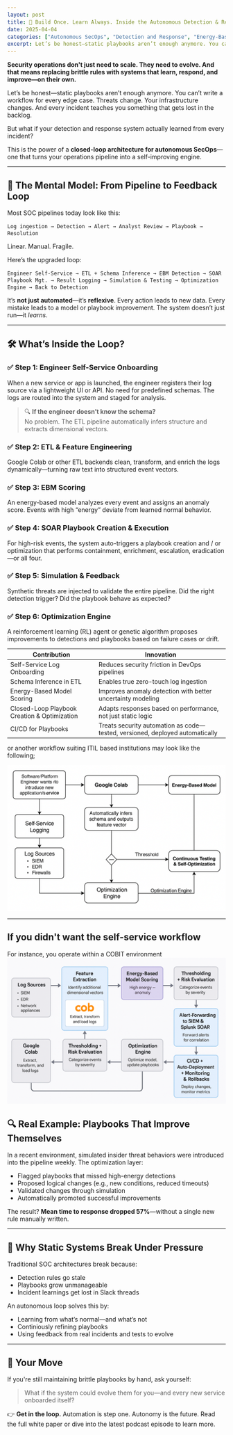 ```yaml
---
layout: post
title: 🔁 Build Once. Learn Always. Inside the Autonomous Detection & Response Loop
date: 2025-04-04
categories: ["Autonomous SecOps", "Detection and Response", "Energy-Based Models", "SOAR Automation", "Security Feedback Loops", "Reinforcement Learning in Security", "Self-Healing Playbooks", "Security Operations Engineering", "Threat Simulation", "Adaptive Cyber Defense"]
excerpt: Let’s be honest—static playbooks aren’t enough anymore. You can’t write a workflow for every edge case. Threats change. Your infrastructure changes. And every incident teaches you something that gets lost in the backlog.  But what if your detection and response system actually learned from every incident?
---
```


**Security operations don't just need to scale. They need to evolve. And that means replacing brittle rules with systems that learn, respond, and improve—on their own.**

Let’s be honest—static playbooks aren’t enough anymore. You can’t write a workflow for every edge case. Threats change. Your infrastructure changes. And every incident teaches you something that gets lost in the backlog.

But what if your detection and response system actually learned from every incident?

This is the power of a **closed-loop architecture for autonomous SecOps**—one that turns your operations pipeline into a self-improving engine.

---

## 🧠 The Mental Model: From Pipeline to Feedback Loop

Most SOC pipelines today look like this:

```
Log ingestion → Detection → Alert → Analyst Review → Playbook → Resolution
```

Linear. Manual. Fragile.

Here’s the upgraded loop:

```
Engineer Self-Service → ETL + Schema Inference → EBM Detection → SOAR Playbook Mgt. → Result Logging → Simulation & Testing → Optimization Engine → Back to Detection
```

It’s **not just automated**—it’s **reflexive**. Every action leads to new data. Every mistake leads to a model or playbook improvement. The system doesn’t just run—it *learns*.

---

## 🛠️ What’s Inside the Loop?

### ✅ Step 1: Engineer Self-Service Onboarding  
When a new service or app is launched, the engineer registers their log source via a lightweight UI or API. No need for predefined schemas. The logs are routed into the system and staged for analysis.

> 🔍 **If the engineer doesn’t know the schema?**  
> No problem. The ETL pipeline automatically infers structure and extracts dimensional vectors.

### ✅ Step 2: ETL & Feature Engineering  
Google Colab or other ETL backends clean, transform, and enrich the logs dynamically—turning raw text into structured event vectors.

### ✅ Step 3: EBM Scoring  
An energy-based model analyzes every event and assigns an anomaly score. Events with high “energy” deviate from learned normal behavior.

### ✅ Step 4: SOAR Playbook Creation & Execution  
For high-risk events, the system auto-triggers a playbook creation and / or optimization that performs containment, enrichment, escalation, eradication—or all four.

### ✅ Step 5: Simulation & Feedback  
Synthetic threats are injected to validate the entire pipeline. Did the right detection trigger? Did the playbook behave as expected?

### ✅ Step 6: Optimization Engine  
A reinforcement learning (RL) agent or genetic algorithm proposes improvements to detections and playbooks based on failure cases or drift.


| **Contribution**                   | **Innovation**                                                                 |
|-----------------------------------|---------------------------------------------------------------------------------|
| Self-Service Log Onboarding       | Reduces security friction in DevOps pipelines                                  |
| Schema Inference in ETL           | Enables true zero-touch log ingestion                                          |
| Energy-Based Model Scoring        | Improves anomaly detection with better uncertainty modeling                    |
| Closed-Loop Playbook Creation & Optimization | Adapts responses based on performance, not just static logic                   |
| CI/CD for Playbooks               | Treats security automation as code—tested, versioned, deployed automatically   |

or another workflow suiting ITIL based institutions may look like the following;

![](/images/12.png)

---

## If you didn't want the self-service workflow

For instance, you operate within a COBIT environment
![](/images/13.png)


## 🔍 Real Example: Playbooks That Improve Themselves

In a recent environment, simulated insider threat behaviors were introduced into the pipeline weekly. The optimization layer:

- Flagged playbooks that missed high-energy detections
- Proposed logical changes (e.g., new conditions, reduced timeouts)
- Validated changes through simulation
- Automatically promoted successful improvements

The result? **Mean time to response dropped 57%**—without a single new rule manually written.

---

## 🤖 Why Static Systems Break Under Pressure

Traditional SOC architectures break because:
- Detection rules go stale
- Playbooks grow unmanageable
- Incident learnings get lost in Slack threads

An autonomous loop solves this by:
- Learning from what’s normal—and what’s not
- Continiously refining playbooks
- Using feedback from real incidents and tests to evolve

---

## 🎯 Your Move

If you're still maintaining brittle playbooks by hand, ask yourself:

> What if the system could evolve them for you—and every new service onboarded itself?

👉 **Get in the loop.** Automation is step one. Autonomy is the future.  Read the full white paper or dive into the latest podcast episode to learn more.